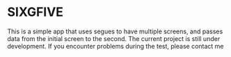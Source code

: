 # SIXGFIVE
This is a simple app that uses segues to have multiple screens, and passes data from the initial screen to the second. The current project is still under development. If you encounter problems during the test, please contact me

